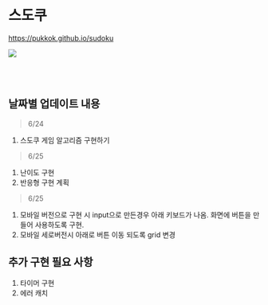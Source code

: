 # 스도쿠 

https://pukkok.github.io/sudoku

<img src='public/extra/main.JPG'>

<br><br>
## 날짜별 업데이트 내용
<BlockQuote>6/24</BlockQuote>
 
1. 스도쿠 게임 알고리즘 구현하기

<BlockQuote>6/25</BlockQuote>

1. 난이도 구현
2. 반응형 구현 계획

<BlockQuote>6/25</BlockQuote>

1. 모바일 버전으로 구현 시 input으로 만든경우 아래 키보드가 나옴. 화면에 버튼을 만들어 사용하도록 구현.
2. 모바일 세로버전시 아래로 버튼 이동 되도록 grid 변경

## 추가 구현 필요 사항

1. 타이머 구현
2. 에러 캐치
